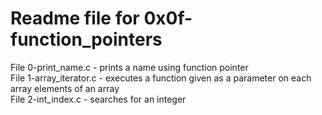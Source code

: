 # Readme file for 0x0f-function_pointers
File 0-print_name.c - prints a name using function pointer  
File 1-array_iterator.c - executes a function given as a parameter on each array elements of an array  
File 2-int_index.c - searches for an integer  
